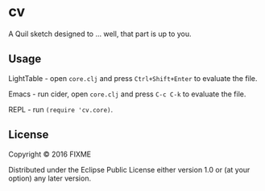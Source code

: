# cv

A Quil sketch designed to ... well, that part is up to you.

## Usage

LightTable - open `core.clj` and press `Ctrl+Shift+Enter` to evaluate the file.

Emacs - run cider, open `core.clj` and press `C-c C-k` to evaluate the file.

REPL - run `(require 'cv.core)`.

## License

Copyright © 2016 FIXME

Distributed under the Eclipse Public License either version 1.0 or (at
your option) any later version.

